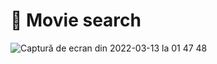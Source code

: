  # 🎥 Movie search
 
![Captură de ecran din 2022-03-13 la 01 47 48](https://user-images.githubusercontent.com/87545330/159165352-53c9eda2-7345-46ad-8a62-e89d33f6dcc9.png)
